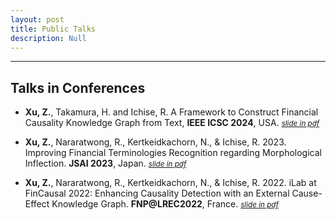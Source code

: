 ```yaml
---
layout: post
title: Public Talks
description: Null
---
```





---
## Talks in Conferences
- **Xu, Z.**, Takamura, H. and Ichise, R. A Framework to Construct Financial Causality Knowledge Graph from Text, **IEEE ICSC 2024**, USA. <small>*[slide in pdf](/assets/slides/2024_ieee_icsc.pdf)*</small>

- **Xu, Z.**, Nararatwong, R., Kertkeidkachorn, N., & Ichise, R. 2023. Improving Financial Terminologies Recognition regarding Morphological Inflection. **JSAI 2023**, Japan. <small>*[slide in pdf](/assets/slides/2023_jsai.pdf)*</small>


- **Xu, Z.**, Nararatwong, R., Kertkeidkachorn, N., & Ichise, R. 2022. iLab at FinCausal 2022: Enhancing Causality Detection with an External Cause- Effect Knowledge Graph. **FNP@LREC2022**, France. <small>*[slide in pdf](/assets/slides/2022_fincausal_fnp_lrec.pdf)*</small>


